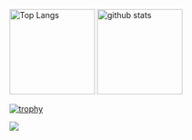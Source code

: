 <p align="left"> 
  <img alt="Top Langs" height="150px" src="https://github-readme-stats.vercel.app/api/top-langs/?username=AoyamaSaito&layout=compact&count_private=true&show_icons=true&theme=onedark" />
  <img alt="github stats" height="150px" src="https://github-readme-stats.vercel.app/api?username=AoyamaSait&count_private=true&show_icons=true&show_icons=true&theme=onedark" />
</p>

[![trophy](https://github-profile-trophy.vercel.app/?username=AoyamaSait&theme=dark_lover&column=7
)](https://github.com/ryo-ma/github-profile-trophy)

![](https://github-profile-summary-cards.vercel.app/api/cards/profile-details?username=AoyamaSait&theme=monokai)
